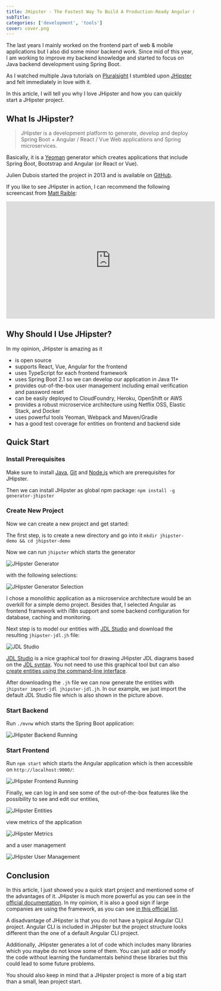 ```yaml
---
title: JHipster - The Fastest Way To Build A Production-Ready Angular & Spring Boot Application
subTitle: 
categories: ['development', 'tools'] 
cover: cover.png
---
```


The last years I mainly worked on the frontend part of web & mobile applications but I also did some minor backend work. Since mid of this year, I am working to improve my backend knowledge and started to focus on Java backend development using Spring Boot.

As I watched multiple Java tutorials on [Pluralsight](https://www.pluralsight.com/) I stumbled upon [JHipster](https://www.jhipster.tech/) and felt immediately in love with it.

In this article, I will tell you why I love JHipster and how you can quickly start a JHipster project.

## What Is JHipster?

> JHipster is a development platform to generate, develop and deploy Spring Boot + Angular / React / Vue Web applications and Spring microservices. 

Basically, it is a [Yeoman](http://yeoman.io/) generator which creates applications that include Spring Boot, Bootstrap and Angular (or React or Vue).

Julien Dubois started the project in 2013 and is available on [GitHub](https://github.com/jhipster/generator-jhipster).

If you like to see JHipster in action, I can recommend the following screencast from [Matt Raible](https://twitter.com/mraible):

<iframe width="560" height="315" src="https://www.youtube-nocookie.com/embed/uQqlO3IGpTU" frameborder="0" allow="accelerometer; autoplay; encrypted-media; gyroscope; picture-in-picture" allowfullscreen></iframe>

## Why Should I Use JHipster?

In my opinion, JHipster is amazing as it
* is open source
* supports React, Vue, Angular for the frontend
* uses TypeScript for each frontend framework
* uses Spring Boot 2.1 so we can develop our application in Java 11+
* provides out-of-the-box user management including email verification and password reset
* can be easily deployed to CloudFoundry, Heroku, OpenShift or AWS
* provides a robust microservice architecture using Netflix OSS, Elastic Stack, and Docker
* uses powerful tools Yeoman, Webpack and Maven/Gradle
* has a good test coverage for entities on frontend and backend side

## Quick Start

### Install Prerequisites

Make sure to install [Java](http://www.oracle.com/technetwork/java/javase/downloads/index.html), [Git](https://git-scm.com/) and [Node.js](https://nodejs.org/) which are prerequisites for JHipster.

Then we can install JHipster as global npm package: `npm install -g generator-jhipster`

### Create New Project

Now we can create a new project and get started:

The first step, is to create a new directory and go into it 
    `mkdir jhipster-demo && cd jhipster-demo`

Now we can run `jhipster` which starts the generator 

![JHipster Generator](./jhipster-generator.png)

with the following selections:

![JHipster Generator Selection](./jhipster-generator-selection.png)

I chose a monolithic application as a microservice architecture would be an overkill for a simple demo project. Besides that, I selected Angular as frontend framework with i18n support and some backend configuration for database, caching and monitoring.  

Next step is to model our entities with [JDL Studio](https://start.jhipster.tech/jdl-studio/) and download the resulting `jhipster-jdl.jh` file:

![JDL Studio](./jdl-studio.png)

[JDL Studio](https://start.jhipster.tech/jdl-studio/) is a nice graphical tool for drawing JHipster JDL diagrams based on the [JDL syntax](https://www.jhipster.tech/jdl/). You not need to use this graphical tool but can also [create entities using the command-line interface](https://www.jhipster.tech/creating-an-entity/).

After downloading the `.jh` file we can now generate the entities with `jhipster import-jdl jhipster-jdl.jh`. In our example, we just import the default JDL Studio file which is also shown in the picture above.

### Start Backend

Run `./mvnw` which starts the Spring Boot application:

![JHipster Backend Running](./jhipster-backend-running.png)

### Start Frontend

Run `npm start` which starts the Angular application which is then accessible on `http://localhost:9000/`:

![JHipster Frontend Running](./jhipster-frontend-running.png)

Finally, we can log in and see some of the out-of-the-box features like the possibility to see and edit our entities,

![JHipster Entities](./jhipster-entity.png)

view metrics of the application

![JHipster Metrics](./jhipster-metric.png)

and a user management

![JHipster User Management](./jhipster-user-management.png)

## Conclusion

In this article, I just showed you a quick start project and mentioned some of the advantages of it. JHipster is much more powerful as you can see in the [official documentation](https://www.jhipster.tech/). In my opinion, it is also a good sign if large companies are using the framework, as you can see [in this official list](https://www.jhipster.tech/companies-using-jhipster/).

A disadvantage of JHipster is that you do not have a typical Angular CLI project. Angular CLI is included in JHipster but the project structure looks different than the one of a default Angular CLI project. 

Additionally, JHipster generates a lot of code which includes many libraries which you maybe do not know some of them. You can just add or modify the code without learning the fundamentals behind these libraries but this could lead to some future problems.

You should also keep in mind that a JHipster project is more of a big start than a small, lean project start. 